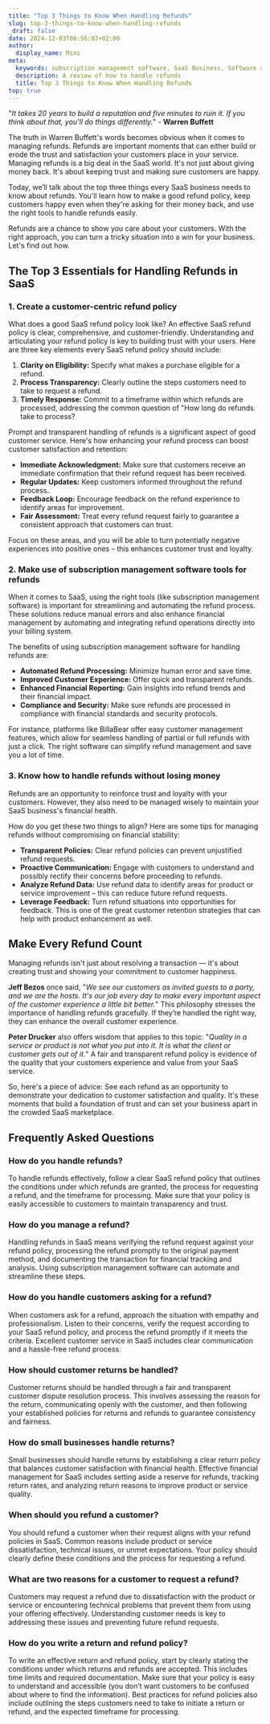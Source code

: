 ```yaml
---
title: "Top 3 Things to Know When Handling Refunds" 
slug: top-3-things-to-know-when-handling-refunds
_draft: false
date: 2024-12-03T06:56:07+02:00
author:
  display_name: Mimi
meta:
  keywords: subscription management software, SaaS Business, Software as a Service, BillaBear
  description: A review of how to handle refunds
  title: Top 3 Things to Know When Handling Refunds
top: true
---
```

"*It takes 20 years to build a reputation and five minutes to ruin it. If you think about that, you'll do things differently.*" - **Warren Buffett**

The truth in Warren Buffett's words becomes obvious when it comes to managing refunds. Refunds are important moments that can either build or erode the trust and satisfaction your customers place in your service.
Managing refunds is a big deal in the SaaS world. It's not just about giving money back. It's about keeping trust and making sure customers are happy.

Today, we’ll talk about the top three things every SaaS business needs to know about refunds. You'll learn how to make a good refund policy, keep customers happy even when they're asking for their money back, and use the right tools to handle refunds easily.

Refunds are a chance to show you care about your customers. With the right approach, you can turn a tricky situation into a win for your business. Let's find out how.

## The Top 3 Essentials for Handling Refunds in SaaS

### 1. Create a customer-centric refund policy

What does a good SaaS refund policy look like? An effective SaaS refund policy is clear, comprehensive, and customer-friendly. Understanding and articulating your refund policy is key to building trust with your users. Here are three key elements every SaaS refund policy should include:

1. **Clarity on Eligibility:** Specify what makes a purchase eligible for a refund.
2. **Process Transparency:** Clearly outline the steps customers need to take to request a refund.
3. **Timely Response:** Commit to a timeframe within which refunds are processed, addressing the common question of "How long do refunds take to process?

Prompt and transparent handling of refunds is a significant aspect of good customer service. Here's how enhancing your refund process can boost customer satisfaction and retention:

* **Immediate Acknowledgment:** Make sure that customers receive an immediate confirmation that their refund request has been received.
* **Regular Updates:** Keep customers informed throughout the refund process.
* **Feedback Loop:** Encourage feedback on the refund experience to identify areas for improvement.
* **Fair Assessment:** Treat every refund request fairly to guarantee a consistent approach that customers can trust.

Focus on these areas, and you will be able to turn potentially negative experiences into positive ones – this enhances customer trust and loyalty.

### 2. Make use of subscription management software tools for refunds

When it comes to SaaS, using the right tools (like subscription management software) is important for streamlining and automating the refund process. These solutions reduce manual errors and also enhance financial management by automating and integrating refund operations directly into your billing system.

The benefits of using subscription management software for handling refunds are:

* **Automated Refund Processing:** Minimize human error and save time.
* **Improved Customer Experience:** Offer quick and transparent refunds.
* **Enhanced Financial Reporting:** Gain insights into refund trends and their financial impact.
* **Compliance and Security:** Make sure refunds are processed in compliance with financial standards and security protocols.

For instance, platforms like BillaBear offer easy customer management features, which allow for seamless handling of partial or full refunds with just a click. The right software can simplify refund management and save you a lot of time.

### 3. Know how to handle refunds without losing money

Refunds are an opportunity to reinforce trust and loyalty with your customers. However, they also need to be managed wisely to maintain your SaaS business's financial health.

How do you get these two things to align? Here are some tips for managing refunds without compromising on financial stability:

* **Transparent Policies:** Clear refund policies can prevent unjustified refund requests.
* **Proactive Communication:** Engage with customers to understand and possibly rectify their concerns before proceeding to refunds.
* **Analyze Refund Data:** Use refund data to identify areas for product or service improvement – this can reduce future refund requests.
* **Leverage Feedback:** Turn refund situations into opportunities for feedback. This is one of the great customer retention strategies that can help with product enhancement as well.

## Make Every Refund Count

Managing refunds isn't just about resolving a transaction — it's about creating trust and showing your commitment to customer happiness.

**Jeff Bezos** once said, "*We see our customers as invited guests to a party, and we are the hosts. It's our job every day to make every important aspect of the customer experience a little bit better.*" This philosophy stresses the importance of handling refunds gracefully. If they’re handled the right way, they can enhance the overall customer experience.

**Peter Drucker** also offers wisdom that applies to this topic: "*Quality in a service or product is not what you put into it. It is what the client or customer gets out of it.*" A fair and transparent refund policy is evidence of the quality that your customers experience and value from your SaaS service.

So, here's a piece of advice: See each refund as an opportunity to demonstrate your dedication to customer satisfaction and quality. It's these moments that build a foundation of trust and can set your business apart in the crowded SaaS marketplace.

## Frequently Asked Questions

### How do you handle refunds?

To handle refunds effectively, follow a clear SaaS refund policy that outlines the conditions under which refunds are granted, the process for requesting a refund, and the timeframe for processing. Make sure that your policy is easily accessible to customers to maintain transparency and trust.

### How do you manage a refund?

Handling refunds in SaaS means verifying the refund request against your refund policy, processing the refund promptly to the original payment method, and documenting the transaction for financial tracking and analysis. Using subscription management software can automate and streamline these steps.

### How do you handle customers asking for a refund?

When customers ask for a refund, approach the situation with empathy and professionalism. Listen to their concerns, verify the request according to your SaaS refund policy, and process the refund promptly if it meets the criteria. Excellent customer service in SaaS includes clear communication and a hassle-free refund process.

### How should customer returns be handled?

Customer returns should be handled through a fair and transparent customer dispute resolution process. This involves assessing the reason for the return, communicating openly with the customer, and then following your established policies for returns and refunds to guarantee consistency and fairness.

### How do small businesses handle returns?

Small businesses should handle returns by establishing a clear return policy that balances customer satisfaction with financial health. Effective financial management for SaaS includes setting aside a reserve for refunds, tracking return rates, and analyzing return reasons to improve product or service quality.

### When should you refund a customer?

You should refund a customer when their request aligns with your refund policies in SaaS. Common reasons include product or service dissatisfaction, technical issues, or unmet expectations. Your policy should clearly define these conditions and the process for requesting a refund.

### What are two reasons for a customer to request a refund?

Customers may request a refund due to dissatisfaction with the product or service or encountering technical problems that prevent them from using your offering effectively. Understanding customer needs is key to addressing these issues and preventing future refund requests.

### How do you write a return and refund policy?

To write an effective return and refund policy, start by clearly stating the conditions under which returns and refunds are accepted. This includes time limits and required documentation. Make sure that your policy is easy to understand and accessible (you don’t want customers to be confused about where to find the information). Best practices for refund policies also include outlining the steps customers need to take to initiate a return or refund, and the expected timeframe for processing.
